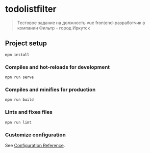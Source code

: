 # todolistfilter

> Тестовое задание на должность vue frontend-разработчик в компании Фильтр - город Иркутск

## Project setup
```
npm install
```

### Compiles and hot-reloads for development
```
npm run serve
```

### Compiles and minifies for production
```
npm run build
```

### Lints and fixes files
```
npm run lint
```

### Customize configuration
See [Configuration Reference](https://cli.vuejs.org/config/).
